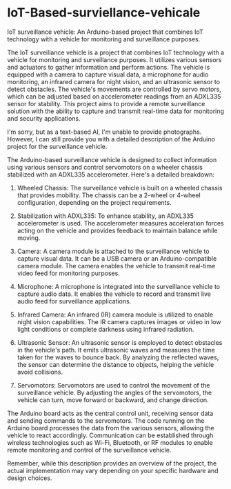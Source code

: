 # IoT-Based-surviellance-vehicale


IoT surveillance vehicle: An Arduino-based project that combines IoT technology with a vehicle for monitoring and surveillance purposes.


The IoT surveillance vehicle is a project that combines IoT technology with a vehicle for monitoring and surveillance purposes. It utilizes various sensors and actuators to gather information and perform actions. The vehicle is equipped with a camera to capture visual data, a microphone for audio monitoring, an infrared camera for night vision, and an ultrasonic sensor to detect obstacles. The vehicle's movements are controlled by servo motors, which can be adjusted based on accelerometer readings from an ADXL335 sensor for stability. This project aims to provide a remote surveillance solution with the ability to capture and transmit real-time data for monitoring and security applications.

I'm sorry, but as a text-based AI, I'm unable to provide photographs. However, I can still provide you with a detailed description of the Arduino project for the surveillance vehicle.

The Arduino-based surveillance vehicle is designed to collect information using various sensors and control servomotors on a wheeler chassis stabilized with an ADXL335 accelerometer. Here's a detailed breakdown:

1. Wheeled Chassis: The surveillance vehicle is built on a wheeled chassis that provides mobility. The chassis can be a 2-wheel or 4-wheel configuration, depending on the project requirements.

2. Stabilization with ADXL335: To enhance stability, an ADXL335 accelerometer is used. The accelerometer measures acceleration forces acting on the vehicle and provides feedback to maintain balance while moving.

3. Camera: A camera module is attached to the surveillance vehicle to capture visual data. It can be a USB camera or an Arduino-compatible camera module. The camera enables the vehicle to transmit real-time video feed for monitoring purposes.

4. Microphone: A microphone is integrated into the surveillance vehicle to capture audio data. It enables the vehicle to record and transmit live audio feed for surveillance applications.

5. Infrared Camera: An infrared (IR) camera module is utilized to enable night vision capabilities. The IR camera captures images or video in low light conditions or complete darkness using infrared radiation.

6. Ultrasonic Sensor: An ultrasonic sensor is employed to detect obstacles in the vehicle's path. It emits ultrasonic waves and measures the time taken for the waves to bounce back. By analyzing the reflected waves, the sensor can determine the distance to objects, helping the vehicle avoid collisions.

7. Servomotors: Servomotors are used to control the movement of the surveillance vehicle. By adjusting the angles of the servomotors, the vehicle can turn, move forward or backward, and change direction.

The Arduino board acts as the central control unit, receiving sensor data and sending commands to the servomotors. The code running on the Arduino board processes the data from the various sensors, allowing the vehicle to react accordingly. Communication can be established through wireless technologies such as Wi-Fi, Bluetooth, or RF modules to enable remote monitoring and control of the surveillance vehicle.

Remember, while this description provides an overview of the project, the actual implementation may vary depending on your specific hardware and design choices.
